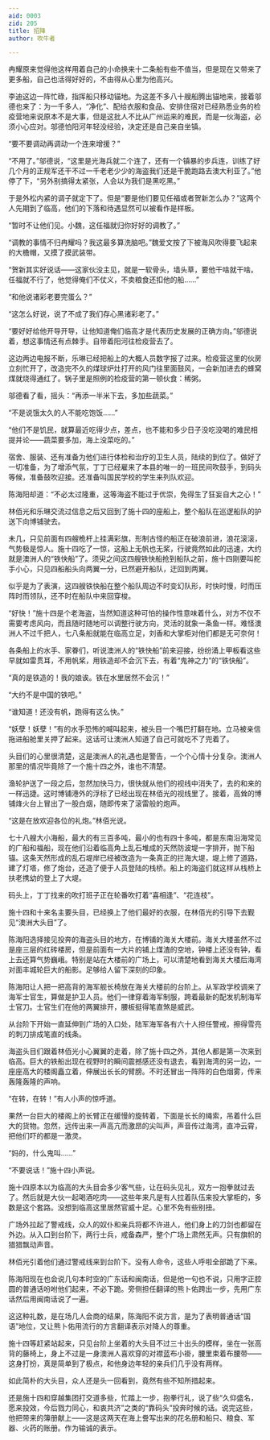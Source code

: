 ```yaml
---
aid: 0003
zid: 205
title: 招降
author: 吹牛者

---
```




  冉耀原来觉得他这样用着自己的小命换来十二条船有些不值当，但是现在又带来了更多船，自己也活得好好的，不由得从心里为他高兴。

  李迪这边一阵忙碌，指挥船只移动锚地。为这差不多八十艘船腾出锚地来，接着邬德也来了：为一千多人，“净化”、配给衣服和食品、安排住宿对已经熟悉业务的检疫营地来说原本不是大事，但是这批人不比从广州运来的难民，而是一伙海盗，必须小心应对。邬德怕阳河年轻没经验，决定还是自己亲自坐镇。

  “要不要调动再调动一个连来增援？”

  “不用了。”邬德说，“这里是光海兵就二个连了，还有一个镇暴的步兵连，训练了好几个月的正规军还干不过一千老老少少的海盗我们还是干脆跑路去澳大利亚了。”他停了下，“另外别搞得太紧张，人会以为我们是黑吃黑。”

  于是外松内紧的调子就定下了。但是“要是他们要见任福或者贺新怎么办？”这两个人先期到了临高，他们的下落和待遇显然可以被看作是样板。

  “暂时不让他们见。小魏，这任福就归你好好的调教了。”

  “调教的事情不归冉耀吗？我这最多算洗脑吧。”魏爱文按了下被海风吹得要飞起来的大檐帽，又摸了摸武装带。

  “贺新其实好说话——这家伙没主见，就是一软骨头，墙头草，要他干啥就干啥。任福就不行了，他觉得俺们不仗义，不卖粮食还扣他的船……”

  “和他说诸彩老要完蛋么？”

  “这怎么好说，说了不成了我们存心黑诸彩老了。”

  “要好好给他开导开导，让他知道俺们临高才是代表历史发展的正确方向。”邬德说着，想这事情还有点棘手。自带着阳河往检疫营去了。

  这边两边电报不断，乐琳已经把船上的大概人员数字报了过来。检疫营这里的伙房立刻忙开了，改造完不久的煤球炉灶打开的风门往里面鼓风，一会新加进去的蜂窝煤就烧得通红了。锅子里是照例的检疫营的第一顿伙食：稀粥。

  邬德看了看，摇头：“再添一半米下去，多加些蔬菜。”

  “不是说饿太久的人不能吃饱饭……”

  “他们不是饥民，就算最近吃得少点，差点，也不能和多少日子没吃没喝的难民相提并论——蔬菜要多加，海上没菜吃的。”

  宿舍、服装、还有准备为他们进行体检和治疗的卫生人员，陆续的到位了。做好了一切准备，为了增添气氛，丁丁已经雇来了本县的唯一的一班民间吹鼓手，到码头等候，准备鼓吹迎接。还准备叫国民学校的学生来列队欢迎。

  陈海阳却道：“不必太过隆重，这等海盗不能过于优崇，免得生了狂妄自大之心！”

  林佰光和乐琳交流过信息之后又回到了施十四的座船上，整个船队在巡逻船队的护送下向博铺驶去。

  未几，只见前面有四艘桅杆上挂满彩旗，形制古怪的船正在破浪前进，浪花滚滚，气势极是惊人。施十四吃了一惊，这船上无帆也无桨，行驶竟然如此的迅速，大约就是澳洲人的“铁快船”了。须臾之间这四艘铁快船抢到船队之前，施十四刚要叫舵手小心，只见四船船头向两翼一分，已然避开船队，迂回到两翼。

  似乎是为了表演，这四艘铁快船在整个船队周边不时变幻队形，时快时慢，时而压阵时而领队，还不时在船队中来回穿梭。

  “好快！”施十四是个老海盗，当然知道这种可怕的操作性意味着什么，对方不仅不需要考虑风向，而且随时随地可以调整行驶方向，灵活的就象一条鱼一样。难怪澳洲人不过千把人，七八条船就能在临高立足，刘香和大掌柜对他们都是无可奈何！

  各条船上的水手、家眷们，听说澳洲人的“铁快船”前来迎接，纷纷涌上甲板看这些早就如雷贯耳，不用帆桨，用铁造却不会沉下去，有着“鬼神之力”的“铁快船”。

  “真的是铁造的！我的娘诶。铁在水里居然不会沉！”

  “大约不是中国的铁吧。”

  “谁知道！还没有帆，跑得有这么快。”

  “妖孽！妖孽！”有的水手恐怖的喊叫起来，被头目一个嘴巴打翻在地。立马被亲信拖进船舱里关押了起来。这话可让澳洲人知道了自己可就吃不了兜着了。

  头目们的心里很清楚，这是澳洲人的礼遇也是警告，一个个心情十分复杂。澳洲人那里的情况毕竟除了一个施十四之外，谁也不清楚。

  渔轮护送了一段之后，忽然加快马力，很快就从他们的视线中消失了，去的和来的一样迅捷。这时博铺港外的浮标了已经出现在林佰光的视线里了。接着，高耸的博铺烽火台上冒出了一股白烟，随即传来了滚雷般的炮声。

  “这是在放欢迎各位的礼炮。”林佰光说。

  七十八艘大小海船，最大的有三百多吨，最小的也有四十多吨，都是东南沿海常见的广船和福船，现在他们沿着临高角上乱石堆成的天然防波堤一字排开，抛下船锚。这条天然形成的乱石堤岸已经被改造为一条真正的拦海大堤，堤上修了道路，建了灯塔，修了炮台，还造了便于人员登陆的栈桥。船上的海盗们就这样从栈桥上扶老携幼的登上了大堤。

  码头上，丁丁找来的吹打班子正在轮番吹打着“喜相逢”、“花连枝”。

  施十四和十来名主要头目，已经换上了他们最好的衣服，在林佰光的引导下去觐见“澳洲大头目”了。

  陈海阳选择接见投奔的海盗头目的地方，在博铺的海关大楼前。海关大楼虽然不过是座三层的红砖楼房，但是前面有一大片的铺上煤渣的空地，钟楼上还没有钟，看上去还算气势巍峨。特别是站在大楼前的广场上，可以清楚地看到海关大楼后海湾对面丰城轮巨大的船影。足够给人留下深刻的印象。

  陈海阳让人把一把高背的海军舰长椅放在海关大楼前的台阶上。从军政学校调来了海军士官生，算做是护卫人员。他们一律穿着海军制服，跨着最新的配发机制海军士官刀。士官生们在他的两翼排开，腰板挺得笔直煞是威武。

  从台阶下开始一直延伸到广场的入口处，陆军海军各有六十人担任警戒，擦得雪亮的刺刀排成笔直的线条。

  海盗头目们跟着林佰光小心翼翼的走着，除了施十四之外，其他人都是第一次来到临高。巨大的铁船出现在视野时的瞬间震撼感还没有退去，看到海湾的另一边，一座座高大的楼阁矗立着，伸展出长长的臂膀。不时还冒出一阵阵的白色烟雾，传来轰隆轰隆的声响。

  “在转，在转！”有人小声的惊呼道。

  果然一台巨大的楼阁上的长臂正在缓慢的旋转着，下面是长长的绳索，吊着什么巨大的货物。忽然，远传出来一声高亢而激昂的尖叫声，声音传过海湾，直冲云霄，把他们吓的都是一激灵。

  “妈的，什么鬼叫……”

  “不要说话！”施十四小声说。

  施十四原本以为临高的大头目会多少客气些，让在码头见礼，双方一抱拳就过去了。然后就是大伙一起喝酒吃肉——这些年来凡是有人拉着队伍来投大掌柜的，多数是这个套路。没想到临高这里居然官威十足。心里不免有些别扭。

  广场外拉起了警戒线，众人的奴仆和亲兵将都不许进人，他们身上的刀剑也都留在外边。从入口到台阶下，两行士兵，戒备森严，整个广场上肃然无声。只有旗帜的猎猎飘动声音。

  林佰光引着他们通过警戒线来到台阶下。没有人命令，这些人呼啦全部跪了下来。

  陈海阳现在也会说几句本时空的广东话和闽南话，但是他一句也不说，只用字正腔圆的普通话吩咐他们起来，不必下跪。旁侧担任翻译的熊卜佑跨出一步，先用广东话然后用闽南话说了一遍。

  这这种礼数，是在场几人会商的结果，陈海阳不说方言，是为了表明普通话“国语”地位，又让熊卜佑用流行的方言翻译表示对降人的尊重。

  施十四等赶紧站起来，只见台阶上坐着的大头目不过三十出头的模样，坐在一张高背的藤椅上，身上不过是一身澳洲人喜欢穿的对襟蓝布小褂，腰里束着布腰带——这身打扮，真是简单到了极点，和他身边年轻的亲兵们几乎没有两样。

  如此简朴的大头目，众人还是头一回看到，竟然有些不知所措起来。

  还是施十四和穿越集团打交道多些，忙踏上一步，抱拳行礼，说了些“久仰盛名，愿来投效，今后戮力同心，和衷共济”之类的“靠码头”投奔时候的话。说完这些，他把带来的簿册献上——这是这两天在海上誊写出来的花名册和船只、粮食、军器、火药的账册。作为输诚的表示。




